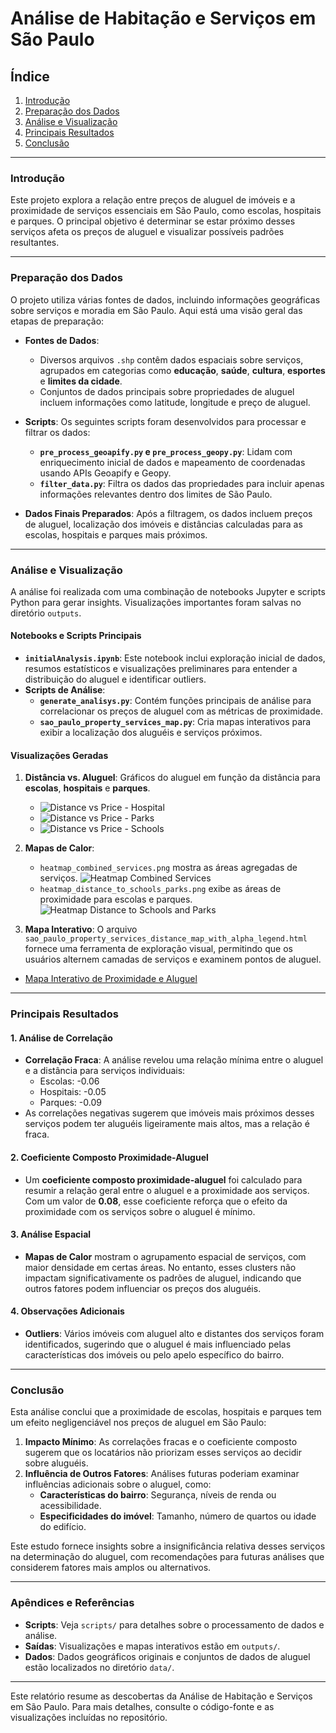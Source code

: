 
# Análise de Habitação e Serviços em São Paulo

## Índice
1. [Introdução](#introdução)
2. [Preparação dos Dados](#preparação-dos-dados)
3. [Análise e Visualização](#análise-e-visualização)
4. [Principais Resultados](#principais-resultados)
5. [Conclusão](#conclusão)

---

### Introdução
Este projeto explora a relação entre preços de aluguel de imóveis e a proximidade de serviços essenciais em São Paulo, como escolas, hospitais e parques. O principal objetivo é determinar se estar próximo desses serviços afeta os preços de aluguel e visualizar possíveis padrões resultantes.

---

### Preparação dos Dados
O projeto utiliza várias fontes de dados, incluindo informações geográficas sobre serviços e moradia em São Paulo. Aqui está uma visão geral das etapas de preparação:

- **Fontes de Dados**: 
  - Diversos arquivos `.shp` contêm dados espaciais sobre serviços, agrupados em categorias como **educação**, **saúde**, **cultura**, **esportes** e **limites da cidade**.
  - Conjuntos de dados principais sobre propriedades de aluguel incluem informações como latitude, longitude e preço de aluguel.

- **Scripts**: Os seguintes scripts foram desenvolvidos para processar e filtrar os dados:
  - **`pre_process_geoapify.py` e `pre_process_geopy.py`**: Lidam com enriquecimento inicial de dados e mapeamento de coordenadas usando APIs Geoapify e Geopy.
  - **`filter_data.py`**: Filtra os dados das propriedades para incluir apenas informações relevantes dentro dos limites de São Paulo.

- **Dados Finais Preparados**: Após a filtragem, os dados incluem preços de aluguel, localização dos imóveis e distâncias calculadas para as escolas, hospitais e parques mais próximos.

---

### Análise e Visualização

A análise foi realizada com uma combinação de notebooks Jupyter e scripts Python para gerar insights. Visualizações importantes foram salvas no diretório `outputs`.

#### Notebooks e Scripts Principais
- **`initialAnalysis.ipynb`**: Este notebook inclui exploração inicial de dados, resumos estatísticos e visualizações preliminares para entender a distribuição do aluguel e identificar outliers.
- **Scripts de Análise**:
  - **`generate_analisys.py`**: Contém funções principais de análise para correlacionar os preços de aluguel com as métricas de proximidade.
  - **`sao_paulo_property_services_map.py`**: Cria mapas interativos para exibir a localização dos aluguéis e serviços próximos.

#### Visualizações Geradas
1. **Distância vs. Aluguel**: Gráficos do aluguel em função da distância para **escolas**, **hospitais** e **parques**.
   - ![Distance vs Price - Hospital](outputs/distance_vs_price_hospital.png)
   - ![Distance vs Price - Parks](outputs/distance_vs_price_parks.png)
   - ![Distance vs Price - Schools](outputs/distance_vs_price_schools.png)

2. **Mapas de Calor**:
   - `heatmap_combined_services.png` mostra as áreas agregadas de serviços.
     ![Heatmap Combined Services](outputs/heatmap_combined_services.png)
   - `heatmap_distance_to_schools_parks.png` exibe as áreas de proximidade para escolas e parques.
     ![Heatmap Distance to Schools and Parks](outputs/heatmap_distance_to_schools_parks.png)

3. **Mapa Interativo**: O arquivo `sao_paulo_property_services_distance_map_with_alpha_legend.html` fornece uma ferramenta de exploração visual, permitindo que os usuários alternem camadas de serviços e examinem pontos de aluguel.
- <a href="outputs/sao_paulo_property_services_distance_map_with_alpha_legend.html" target="_blank">Mapa Interativo de Proximidade e Aluguel</a>

---

### Principais Resultados

#### 1. Análise de Correlação
   - **Correlação Fraca**: A análise revelou uma relação mínima entre o aluguel e a distância para serviços individuais:
     - Escolas: -0.06
     - Hospitais: -0.05
     - Parques: -0.09
   - As correlações negativas sugerem que imóveis mais próximos desses serviços podem ter aluguéis ligeiramente mais altos, mas a relação é fraca.

#### 2. Coeficiente Composto Proximidade-Aluguel
   - Um **coeficiente composto proximidade-aluguel** foi calculado para resumir a relação geral entre o aluguel e a proximidade aos serviços. Com um valor de **0.08**, esse coeficiente reforça que o efeito da proximidade com os serviços sobre o aluguel é mínimo.

#### 3. Análise Espacial
   - **Mapas de Calor** mostram o agrupamento espacial de serviços, com maior densidade em certas áreas. No entanto, esses clusters não impactam significativamente os padrões de aluguel, indicando que outros fatores podem influenciar os preços dos aluguéis.

#### 4. Observações Adicionais
   - **Outliers**: Vários imóveis com aluguel alto e distantes dos serviços foram identificados, sugerindo que o aluguel é mais influenciado pelas características dos imóveis ou pelo apelo específico do bairro.

---

### Conclusão

Esta análise conclui que a proximidade de escolas, hospitais e parques tem um efeito negligenciável nos preços de aluguel em São Paulo:

1. **Impacto Mínimo**: As correlações fracas e o coeficiente composto sugerem que os locatários não priorizam esses serviços ao decidir sobre aluguéis.
2. **Influência de Outros Fatores**: Análises futuras poderiam examinar influências adicionais sobre o aluguel, como:
   - **Características do bairro**: Segurança, níveis de renda ou acessibilidade.
   - **Especificidades do imóvel**: Tamanho, número de quartos ou idade do edifício.

Este estudo fornece insights sobre a insignificância relativa desses serviços na determinação do aluguel, com recomendações para futuras análises que considerem fatores mais amplos ou alternativos.

---

### Apêndices e Referências
- **Scripts**: Veja `scripts/` para detalhes sobre o processamento de dados e análise.
- **Saídas**: Visualizações e mapas interativos estão em `outputs/`.
- **Dados**: Dados geográficos originais e conjuntos de dados de aluguel estão localizados no diretório `data/`.

--- 

Este relatório resume as descobertas da Análise de Habitação e Serviços em São Paulo. Para mais detalhes, consulte o código-fonte e as visualizações incluídas no repositório.
